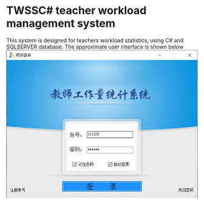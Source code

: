 # TWSSC# teacher workload management system 
This system is designed for teachers workload statistics, using C# and SQLSERVER database.
The approximate user interface is shown below
![登录界面](https://github.com/516396859/TWSS/blob/master/image/2019-06-09_221148.png)

